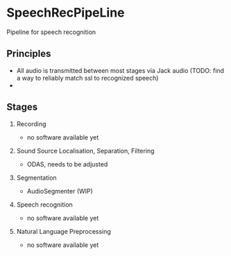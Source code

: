 # SpeechRecPipeLine
Pipeline for speech recognition

## Principles

- All audio is transmitted between most stages via Jack audio (TODO: find a way to reliably match ssl to recognized speech)
- 

## Stages

1. Recording
   - no software available yet

1. Sound Source Localisation, Separation, Filtering
   - ODAS, needs to be adjusted

1. Segmentation
   - AudioSegmenter (WIP)

1. Speech recognition
   - no software available yet

1. Natural Language Preprocessing
   - no software available yet